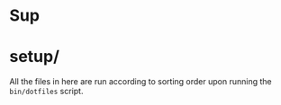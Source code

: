 # Sup

# setup/
All the files in here are run according to sorting order upon running the `bin/dotfiles` script.